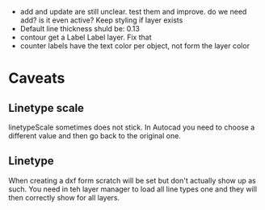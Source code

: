 - add and update are still unclear. test them and improve. do we need add? is it even active? Keep styling if layer exists
- Default line thickness shuld be: 0.13
- contour get a Label Label layer. Fix that
- counter labels have the text color per object, not form the layer color

# Caveats

## Linetype scale
linetypeScale sometimes does not stick. In Autocad you need to choose a different value and then go back to the original one.

## Linetype
When creating a dxf form scratch will be set but don't actually show up as such. You need in teh layer manager to load all line types one and they will then correctly show for all layers.